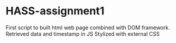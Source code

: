 # HASS-assignment1

First script to built html web page combined with DOM framework. 
Retrieved data and timestamp in JS
Stylized with external CSS
